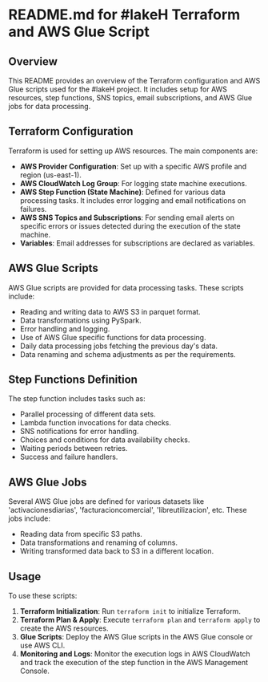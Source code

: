 # README.md for #lakeH Terraform and AWS Glue Script

## Overview
This README provides an overview of the Terraform configuration and AWS Glue scripts used for the #lakeH project. It includes setup for AWS resources, step functions, SNS topics, email subscriptions, and AWS Glue jobs for data processing.

## Terraform Configuration
Terraform is used for setting up AWS resources. The main components are:
- **AWS Provider Configuration**: Set up with a specific AWS profile and region (us-east-1).
- **AWS CloudWatch Log Group**: For logging state machine executions.
- **AWS Step Function (State Machine)**: Defined for various data processing tasks. It includes error logging and email notifications on failures.
- **AWS SNS Topics and Subscriptions**: For sending email alerts on specific errors or issues detected during the execution of the state machine.
- **Variables**: Email addresses for subscriptions are declared as variables.

## AWS Glue Scripts
AWS Glue scripts are provided for data processing tasks. These scripts include:
- Reading and writing data to AWS S3 in parquet format.
- Data transformations using PySpark.
- Error handling and logging.
- Use of AWS Glue specific functions for data processing.
- Daily data processing jobs fetching the previous day's data.
- Data renaming and schema adjustments as per the requirements.

## Step Functions Definition
The step function includes tasks such as:
- Parallel processing of different data sets.
- Lambda function invocations for data checks.
- SNS notifications for error handling.
- Choices and conditions for data availability checks.
- Waiting periods between retries.
- Success and failure handlers.

## AWS Glue Jobs
Several AWS Glue jobs are defined for various datasets like 'activacionesdiarias', 'facturacioncomercial', 'libreutilizacion', etc. These jobs include:
- Reading data from specific S3 paths.
- Data transformations and renaming of columns.
- Writing transformed data back to S3 in a different location.

## Usage
To use these scripts:
1. **Terraform Initialization**: Run `terraform init` to initialize Terraform.
2. **Terraform Plan & Apply**: Execute `terraform plan` and `terraform apply` to create the AWS resources.
3. **Glue Scripts**: Deploy the AWS Glue scripts in the AWS Glue console or use AWS CLI.
4. **Monitoring and Logs**: Monitor the execution logs in AWS CloudWatch and track the execution of the step function in the AWS Management Console.


